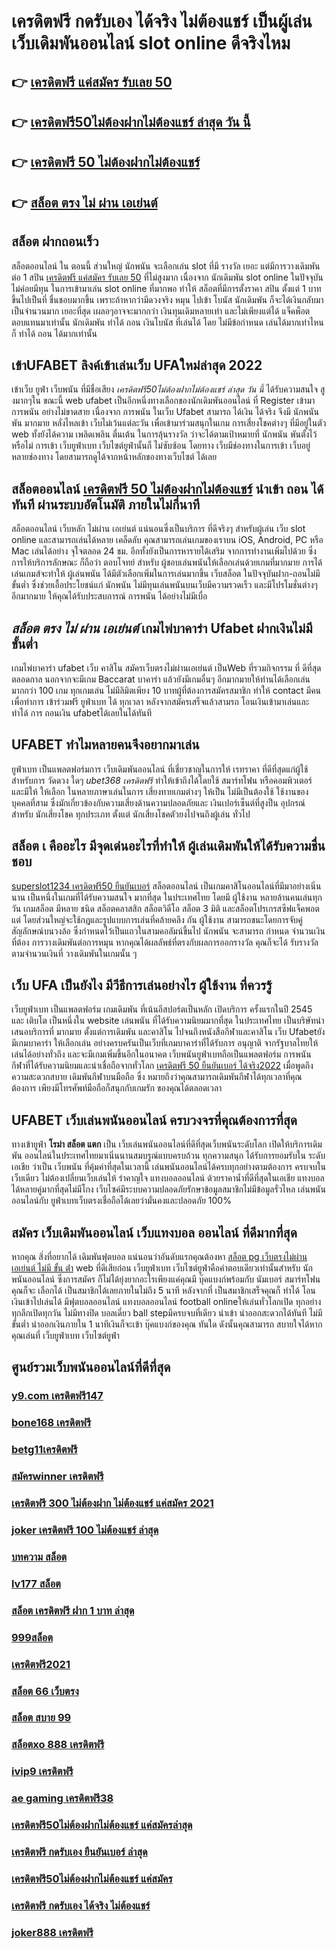 # เครดิตฟรี กดรับเอง ได้จริง ไม่ต้องแชร์  เป็นผู้เล่น  เว็บเดิมพันออนไลน์  slot online ดีจริงไหม

## 👉 [เครดิตฟรี แค่สมัคร รับเลย 50](https://mabet.net/credit-free-50/)
## 👉 [เครดิตฟรี50ไม่ต้องฝากไม่ต้องแชร์ ล่าสุด วัน นี้](https://member.mabet.net/?action=login)
## 👉 [เครดิตฟรี 50 ไม่ต้องฝากไม่ต้องแชร์](https://mabet.net/credit-free-50/)
## 👉 [สล็อต ตรง ไม่ ผ่าน เอเย่นต์](https://mabet.net/)

##  สล็อต ฝากถอนเร็ว 

สล็อตออนไลน์ ใน ตอนนี้  ส่วนใหญ่  นักพนัน จะเลือกเล่น  slot ที่มี รางวัล เยอะ แต่มีการวางเดิมพัน ต่อ 1  สปิน  [เครดิตฟรี แค่สมัคร รับเลย 50](https://member.mabet.net/?action=login) ที่ไม่สูงมาก เนื่องจาก นักเดิมพัน slot online ในปัจจุบัน  ไม่ค่อยมีทุน  ในการเข้ามาเล่น slot online ที่มากพอ ทำให้ สล็อตที่มีการตั้งราคา  สปิน  ตั้งแต่ 1 บาทขึ้นไปเป็นที่ ชื่นชอบมากขึ้น เพราะถ้าหากว่ามีดวงจริง หมุน ไปเข้า โบนัส นักเดิมพัน ก็จะได้เงินกลับมาเป็นจำนวนมาก เยอะที่สุด  เผลอๆอาจจะมากกว่า  เงินทุนเดิมหลายเท่า และไม่เพียงแต่ได้ แจ็คพ็อต ตอบแทนมาเท่านั้น นักเดิมพัน  ทำได้ ถอน เงินโบนัส ที่เล่นได้ โดย ไม่มีข้อกำหนด  เล่นได้มากเท่าไหนก็ ทำได้ ถอน ได้มากเท่านั้น


## เข้าUFABET ลิงค์เข้าเล่นเว็บ UFAใหม่ล่าสุด 2022 

เข้าเว็บ ยูฟ่า  เว็บพนัน  ที่มีชื่อเสียง *เครดิตฟรี50ไม่ต้องฝากไม่ต้องแชร์ ล่าสุด วัน นี้*  ได้รับความสนใจ สูงมากๆใน ขณะนี้  web ufabet  เป็นอีกหนึ่งทางเลือกของนักเดิมพันออนไลน์  ที่ Register เข้ามา การพนัน อย่างไม่ขาดสาย เนื่องจาก การพนัน ในเว็บ Ufabet สามารถ ได้เงิน ได้จริง จึงมี นักพนัน พัน มากมาย  หลั่งไหลเข้า เว็บไม่เว้นแต่ละวัน เพื่อเข้ามาร่วมสนุกในเกม การเสี่ยงโชคต่างๆ ที่มีอยู่ในตัว web  ทั้งยังได้ความ เพลิดเพลิน ตื่นเต้น ในการลุ้นรางวัล ว่าจะได้ตามเป้าหมายที่ นักพนัน พันตั้งไว้หรือไม่ การเข้า เว็บยูฟ่าเบท เว็บไซต์ยูฟ่านั้นก็ ไม่ซับซ้อน โดยทาง เว็บมีช่องทางในการเข้า เว็บอยู่หลายช่องทาง โดยสามารถดูได้จากหน้าหลักของทางเว็บไซต์ ได้เลย


##  สล็อตออนไลน์ [เครดิตฟรี 50 ไม่ต้องฝากไม่ต้องแชร์](https://mabet.net/)  นำเข้า  ถอน ได้ทันที ผ่านระบบอัตโนมัติ  ภายในไม่กี่นาที 

สล็อตออนไลน์ เว็บหลัก ไม่ผ่าน เอเย่นต์ แน่นอนซึ่งเป็นบริการ ที่ดีจริงๆ สำหรับผู้เล่น เว็บ slot online และสามารถเล่นได้หลาย เคล็ดลับ คุณสามารถเล่นเกมของเราบน iOS, Android, PC หรือ Mac เล่นได้อย่าง จุใจตลอด 24 ชม. อีกทั้งยังเป็นการหารายได้เสริม จากการทำงานเพิ่มไปด้วย ซึ่งการให้บริการลักษณะ ก็ถือว่า ตอบโจทย์ สำหรับ ผู้ชอบเล่นพนันให้เลือกเล่นด้วยเกมที่มากมาย การได้เล่นเกมส์จะทำให้  ผู้เล่นพนัน  ได้มีตัวเลือกเพิ่มในการเล่นมากขึ้น เว็บสล็อต ในปัจจุบันฝาก-ถอนไม่มีขั้นต่ำ ซึ่งช่วยเอื้อประโยชน์แก่ นักพนัน  ไม่มีทุนเล่นพนันบนเว็บมีความรวดเร็ว และมีโปรโมชั่นต่างๆอีกมากมาย ให้คุณได้รับประสบการณ์ การพนัน ได้อย่างไม่มีเบื่อ

##  *สล็อต ตรง ไม่ ผ่าน เอเย่นต์* เกมไพ่บาคาร่า Ufabet  ฝากเงินไม่มีขั้นต่ำ

 เกมไพ่บาคาร่า  ufabet   เว็บ คาสิโน  สมัครเว็บตรงไม่ผ่านเอเย่นต์   เป็นWeb ที่รวมกิจกรรม ที่ ดีที่สุด ตลอดกาล นอกจากจะมีเกม  Baccarat บาคาร่า  แล้วยังมีเกมอื่นๆ อีกมากมายให้ท่านได้เลือกเล่นมากกว่า 100 เกม ทุกเกมเล่น ไม่มีลิมิตเพียง 10 บาทผู้ที่ต้องการสมัครสมาชิก   ทำให้ contact  มีคนเพื่อทำการ เข้าร่วมฟรี  ยูฟ่าเบท ได้ ทุกเวลา  หลังจากสมัครเสร็จแล้วสามรถ โอนเงินเข้ามาเล่นและ  ทำได้  การ ถอนเงิน ufabetได้เลยในได้ทันที 

## UFABET ทำไมหลายคนจึงอยากมาเล่น

 ยูฟ่าเบท  เป็นแพลตฟอร์มการ เว็บเดิมพันออนไลน์ ที่เชี่ยวชาญในการให้ เรทราคา ที่ดีที่สุดแก่ผู้ใช้ สำหรับการ วัดดวง ใดๆ   *ubet368 เครดิตฟรี* ทำให้เข้าถึงได้โดยใช้  สมาร์ทโฟน หรือคอมพิวเตอร์ และมีให้  ให้เลือก ในหลายภาษาเล่นในการ  เสี่ยงทายเกมต่างๆ  ให้เป็น ไม่มีเป็นต้องใช้ ใช้งานของบุคคลที่สาม ซึ่งมักเกี่ยวข้องกับความเสี่ยงด้านความปลอดภัยและ  เงินเปอร์เซ็นต์ที่สูงป็น อุปกรณ์ สำหรับ  นักเสี่ยงโชค ทุกประเภท ตั้งแต่ นักเสี่ยงโชคตัวยงไปจนถึงผู้เล่น ทั่วไป

## สล็อต เ คืออะไร มีจุดเด่นอะไรที่ทำให้ ผู้เล่นเดิมพันให้ได้รับความชื่นชอบ 

 [superslot1234 เครดิตฟรี50 ยืนยันเบอร์](https://mabet.net/20-free-100/) สล็อตออนไลน์ เป็นเกมคาสิโนออนไลน์ที่มีมาอย่างเนิ่นนาน เป็นหนึ่งในเกมที่ได้รับความสนใจ มากที่สุด ในประเทศไทย โดยมี ผู้ใช้งาน หลายล้านคนเล่นทุกวัน  เกมสล็อต มีหลาย ชนิด  สล็อตคลาสสิก สล็อตวิดีโอ สล็อต 3 มิติ และสล็อตโปรเกรสซีฟแจ็คพอต แต่ โดยส่วนใหญ่จะใช้กฎและรูปแบบการเล่นที่คล้ายคลึง กัน  ผู้ใช้งาน สามารถชนะโดยการจับคู่สัญลักษณ์บนวงล้อ ซึ่งกำหนดไว้เป็นแถวในสามคอลัมน์ขึ้นไป นักพนัน จะสามารถ กำหนด จำนวนเงินที่ต้อง การวางเดิมพันต่อการหมุน หากคุณได้ผลลัพธ์ที่ตรงกับผลการออกรางวัล คุณก็จะได้ รับรางวัล ตามจำนวนเงินที่ วางเดิมพันในเกมนั้น ๆ


## เว็บ UFA เป็นยังไง มีวีธีการเล่นอย่างไร ผู้ใช้งาน ที่ควรรู้ 

 เว็บยูฟ่าเบท  เป็นแพลตฟอร์ม เกมเดิมพัน ที่เน้นอีสปอร์ตเป็นหลัก เปิดบริการ ครั้งแรกในปี 2545 และ เติบโต เป็นหนึ่งใน website เล่นพนัน ที่ได้รับความนิยมมากที่สุด ในประเทศไทย เป็นบริษัทนำเสนอบริการที่ มากมาย ตั้งแต่การเดิมพัน และคาสิโน ไปจนถึงหนังสือกีฬาและคาสิโน เว็บ Ufabetยังมีเกมบาคาร่า ให้เลือกเล่น อย่างครบครันเป็นเว็บที่เกมบาคาร่าที่ได้รับการ อนุญาติ จากรัฐบาลไทยให้เล่นได้อย่างทั่วถึง และจะมีเกมเพิ่มขึ้นอีกในอนาคต เว็บพนันยูฟ่าเบทถือเป็นแพลตฟอร์ม การพนัน กีฬาที่ได้รับความนิยมและน่าเชื่อถือจากทั่วโลก [เครดิตฟรี 50 ยืนยันเบอร์ ได้จริง2022](https://bio.link/tisawago)  เมื่อพูดถึงความสะดวกสบาย เดิมพันกีฬาบนมือถือ ซึ่ง หมายถึงว่าคุณสามารถเดิมพันกีฬาได้ทุกเวลาที่คุณต้องการ เพียงมีโทรศัพท์มือถือก็สนุกกับเกมรัก ของคุณได้ตลอดเวลา


## UFABET  เว็บเล่นพนันออนไลน์ ครบวงจรที่คุณต้องการที่สุด

 ทางเข้ายูฟ่า **โรม่า สล็อต แตก** เป็น เว็บเล่นพนันออนไลน์ที่ดีที่สุดเว็บพนันระดับโลก เปิดให้บริการเดิมพัน ออนไลน์ในประเทศไทยมาเนิ่นนานสมบรูณ์แบบครบถ้วน ทุกความสนุก ได้รับการยอมรับใน ระดับเอเชีย ว่าเป็น เว็บพนัน ที่คุ้มค่าที่สุดในเวลานี้ เล่นพนันออนไลน์ได้ครบทุกอย่างตามต้องการ ครบจบในเว็บเดียว ไม่ต้องเปลี่ยนเว็บเล่นให้ รำคาญใจ  แทงบอลออนไลน์  ด้วยราคาน้ำที่ดีที่สุดในเอเชีย แทงบอลได้หลายคู่มากที่สุดไม่มีโกง เว็บไซค์มีระบบความปลอดภัยรักษาข้อมูลสมาชิกไม่มีข้อมูลรั่วไหล เล่นพนันออนไลน์กับ ยูฟ่าเบทเว็บตรงเชื่อถือได้เลยว่ามั่นคงและปลอดภัย 100% 


## สมัคร เว็บเดิมพันออนไลน์ เว็บแทงบอล ออนไลน์ ที่ดีมากที่สุด 

หากคุณ สิ่งที่อยากได้ เดิมพันฟุตบอล  แน่นอนว่าอันดับแรกคุณต้องหา [สล็อต pg เว็บตรงไม่ผ่านเอเย่นต์ ไม่มี ขั้น ต่ํา](https://mabet.net/register/) web ที่ดีเสียก่อน  เว็บยูฟ่าเบท เว็บไซต์ยูฟ่าคือคำตอบเดียวเท่านั้นสำหรับ นักพนันออนไลน์  ซึ่งการสมัคร ก็ไม่ได้ยุ่งยากอะไรเพียงแค่คุณมี บุ๊คแบงก์พร้อมกับ นัมเบอร์ สมาร์ทโฟน คุณก็จะ เลือกได้  เป็นสมาชิกได้เลยภายในไม่ถึง 5 นาที หลังจากที่ เป็นสมาชิกเสร็จคุณก็ ทำได้  โอนเงินเข้าไปเล่นได้ มีฟุตบอลออนไลน์ แทงบอลออนไลน์ football onlineให้เล่นทั่วโลกเปิด ทุกอย่างทุกลีกเปิดทุกวัน ไม่มีทางปิด  บอลเดี่ยว ball stepมีครบจบที่เดียว   นำเข้า   นำออกสะดวกได้ทันที  ไม่มีขั้นต่ำ  นำออกเงินภายใน 1 นาทีเงินก็จะเข้า บุ๊คแบงก์ของคุณ ทันใด  ดังนั้นคุณสามารถ สบายใจได้หากคุณเล่นที่ เว็บยูฟ่าเบท เว็บไซต์ยูฟ่า

## ศูนย์รวมเว็บพนันออนไลน์ที่ดีที่สุด

### [y9.com เครดิตฟรี147](https://atom.io/themes/สมัครฟรีเครดิต%20สล็อตpgเว็บตรง%20008%20สล็อต%20PG%2020รับ100%20เว็บตรง100%)
### [bone168 เครดิตฟรี](https://atom.io/themes/สมัครฟรีเครดิต%20ทางเข้า%20สล็อต%20ค่าย%20pg%20008%20สล็อต%20PG%2020รับ100%20เว็บตรง100%)
### [betg11เครดิตฟรี](https://atom.io/themes/สมัครฟรีเครดิต%20สล็อต889%20008%20สล็อต%20PG%2020รับ100%20เว็บตรง100%)
### [สมัครwinner เครดิตฟรี](https://atom.io/themes/สมัครฟรีเครดิต%20bet911%20เครดิตฟรี%20008%20สล็อต%20PG%2020รับ100%20เว็บตรง100%)
### [เครดิตฟรี 300 ไม่ต้องฝาก ไม่ต้องแชร์ แค่สมัคร 2021](https://atom.io/themes/สมัครฟรีเครดิต%20mafia88%20เครดิตฟรี%2050%20008%20สล็อต%20PG%2020รับ100%20เว็บตรง100%)
### [joker เครดิตฟรี 100 ไม่ต้องแชร์ ล่าสุด](https://atom.io/themes/สมัครฟรีเครดิต%20สล็อต%20lava%20008%20สล็อต%20PG%2020รับ100%20เว็บตรง100%)
### [บทความ สล็อต](https://atom.io/themes/สมัครฟรีเครดิต%20เครดิตฟรี%20100%20ไม่ต้องทำกิจกรรม2022%20008%20สล็อต%20PG%2020รับ100%20เว็บตรง100%)
### [lv177 สล็อต](https://atom.io/themes/สมัครฟรีเครดิต%20เครดิตฟรี%20ไม่มี%20เงื่อนไข%20100%20008%20สล็อต%20PG%2020รับ100%20เว็บตรง100%)
### [สล็อต เครดิตฟรี ฝาก 1 บาท ล่าสุด](https://atom.io/themes/สมัครฟรีเครดิต%20wowslot%20เครดิตฟรี%20100%20008%20สล็อต%20PG%2020รับ100%20เว็บตรง100%)
### [999สล็อต](https://atom.io/themes/สมัครฟรีเครดิต%20สล็อต%20666%20008%20สล็อต%20PG%2020รับ100%20เว็บตรง100%)
### [เครดิตฟรี2021](https://atom.io/themes/สมัครฟรีเครดิต%20สล็อต%20mgm99pg%20008%20สล็อต%20PG%2020รับ100%20เว็บตรง100%)
### [สล็อต 66 เว็บตรง](https://atom.io/themes/สมัครฟรีเครดิต%20สล็อต%20เว็บตรง%20ฝากถอน%20ไม่มี%20ขั้น%20ต่ํา%20008%20สล็อต%20PG%2020รับ100%20เว็บตรง100%)
### [สล็อต สบาย 99](https://atom.io/themes/สมัครฟรีเครดิต%20spgสล็อต%20008%20สล็อต%20PG%2020รับ100%20เว็บตรง100%)
### [สล็อตxo 888 เครดิตฟรี](https://atom.io/themes/สมัครฟรีเครดิต%20รวม%20เว็บ%20สล็อต%20ฝาก%20ถอน%20ไม่มี%20ขั้น%20ต่ำ%20008%20สล็อต%20PG%2020รับ100%20เว็บตรง100%)
### [ivip9 เครดิตฟรี](https://atom.io/themes/สมัครฟรีเครดิต%20ufa168%20เครดิตฟรี%20008%20สล็อต%20PG%2020รับ100%20เว็บตรง100%)
### [ae gaming เครดิตฟรี38](https://atom.io/themes/สมัครฟรีเครดิต%20ib888%20เครดิตฟรี%20008%20สล็อต%20PG%2020รับ100%20เว็บตรง100%)
### [เครดิตฟรี50ไม่ต้องฝากไม่ต้องแชร์ แค่สมัครล่าสุด](https://atom.io/themes/สมัครฟรีเครดิต%20สล็อต%20tnt911%20008%20สล็อต%20PG%2020รับ100%20เว็บตรง100%)
### [เครดิตฟรี กดรับเอง ยืนยันเบอร์ ล่าสุด](https://atom.io/themes/สมัครฟรีเครดิต%20123goal%20เครดิตฟรี%20008%20สล็อต%20PG%2020รับ100%20เว็บตรง100%)
### [เครดิตฟรี50ไม่ต้องฝากไม่ต้องแชร์ แค่สมัคร](https://atom.io/themes/สมัครฟรีเครดิต%20สล็อต%20888%20ฟรีเครดิต%20008%20สล็อต%20PG%2020รับ100%20เว็บตรง100%)
### [เครดิตฟรี กดรับเอง ได้จริง ไม่ต้องแชร์](https://atom.io/themes/สมัครฟรีเครดิต%20sa888%20เครดิตฟรี%20008%20สล็อต%20PG%2020รับ100%20เว็บตรง100%)
### [joker888 เครดิตฟรี](https://atom.io/themes/สมัครฟรีเครดิต%20สล็อต%2088%20008%20สล็อต%20PG%2020รับ100%20เว็บตรง100%)